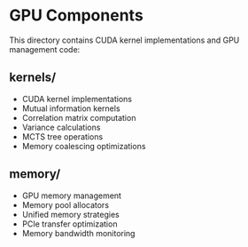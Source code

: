 # GPU Components

This directory contains CUDA kernel implementations and GPU management code:

## kernels/
- CUDA kernel implementations
- Mutual information kernels
- Correlation matrix computation
- Variance calculations
- MCTS tree operations
- Memory coalescing optimizations

## memory/
- GPU memory management
- Memory pool allocators
- Unified memory strategies
- PCIe transfer optimization
- Memory bandwidth monitoring
